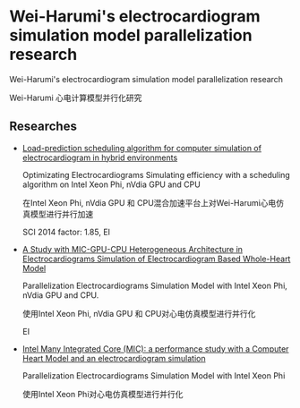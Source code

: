 # Wei-Harumi's electrocardiogram simulation model parallelization research

Wei-Harumi's electrocardiogram simulation model parallelization research

Wei-Harumi 心电计算模型并行化研究

## Researches

 - [Load-prediction scheduling algorithm for computer simulation of electrocardiogram in hybrid environments](http://www.sciencedirect.com/science/article/pii/S0164121215000138)

	Optimizating Electrocardiograms Simulating efficiency with a scheduling algorithm on Intel Xeon Phi, nVdia GPU and CPU

	在Intel Xeon Phi, nVdia GPU 和 CPU混合加速平台上对Wei-Harumi心电仿真模型进行并行加速

	SCI 2014 factor: 1.85, EI

 - [A Study with MIC-GPU-CPU Heterogeneous Architecture in Electrocardiograms Simulation of Electrocardiogram Based Whole-Heart Model](http://ieeexplore.ieee.org/abstract/document/6984716/?reload=true)

	Parallelization Electrocardiograms Simulation Model with Intel Xeon Phi, nVdia GPU and CPU.

	使用Intel Xeon Phi, nVdia GPU 和 CPU对心电仿真模型进行并行化

	EI

 - [Intel Many Integrated Core (MIC): a performance study with a Computer Heart Model and an electrocardiogram simulation](https://www.amazon.de/Technology-Transactions-Information-Communication-Technologies/dp/toc/1784660310)

	Parallelization Electrocardiograms Simulation Model with Intel Xeon Phi

	使用Intel Xeon Phi对心电仿真模型进行并行化
